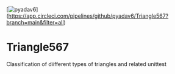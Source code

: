 [![pyadav6](https://circleci.com/gh/pyadav6/Triangle567.svg?style=shield)]
(https://app.circleci.com/pipelines/github/pyadav6/Triangle567?branch=main&filter=all)

# Triangle567
 Classification of diifferent types of triangles and related unittest

